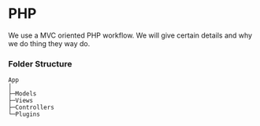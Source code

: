 # PHP

We use a MVC oriented PHP workflow. We will give certain details and why we do thing they way do.

### Folder Structure
```
App
│
├─Models
├─Views
├─Controllers
└─Plugins
```
